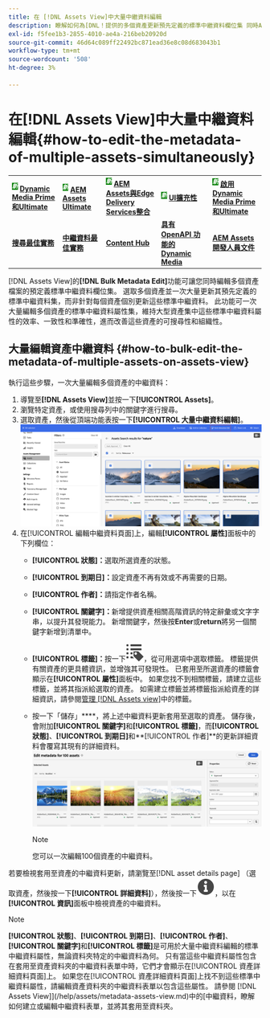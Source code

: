 ```yaml
---
title: 在 [!DNL Assets View]中大量中繼資料編輯
description: 瞭解如何為[DNL！提供的多個資產更新預先定義的標準中繼資料欄位集 同時Assets檢視]。
exl-id: f5fee1b3-2855-4010-ae4a-216beb20920d
source-git-commit: 46d64c089ff22492bc871ead36e8c08d683043b1
workflow-type: tm+mt
source-wordcount: '508'
ht-degree: 3%

---
```


# 在[!DNL Assets View]中大量中繼資料編輯{#how-to-edit-the-metadata-of-multiple-assets-simultaneously}

<table>
    <tr>
        <td>
            <sup style= "background-color:#008000; color:#FFFFFF; font-weight:bold"><i>新</i></sup> <a href="/help/assets/dynamic-media/dm-prime-ultimate.md"><b>Dynamic Media Prime和Ultimate</b></a>
        </td>
        <td>
            <sup style= "background-color:#008000; color:#FFFFFF; font-weight:bold"><i>新</i></sup> <a href="/help/assets/assets-ultimate-overview.md"><b>AEM Assets Ultimate</b></a>
        </td>
        <td>
            <sup style= "background-color:#008000; color:#FFFFFF; font-weight:bold"><i>新</i></sup> <a href="/help/assets/integrate-aem-assets-edge-delivery-services.md"><b>AEM Assets與Edge Delivery Services整合</b></a>
        </td>
        <td>
            <sup style= "background-color:#008000; color:#FFFFFF; font-weight:bold"><i>新</i></sup> <a href="/help/assets/aem-assets-view-ui-extensibility.md"><b>UI擴充性</b></a>
        </td>
          <td>
            <sup style= "background-color:#008000; color:#FFFFFF; font-weight:bold"><i>新</i></sup> <a href="/help/assets/dynamic-media/enable-dynamic-media-prime-and-ultimate.md"><b>啟用Dynamic Media Prime和Ultimate</b></a>
        </td>
    </tr>
    <tr>
        <td>
            <a href="/help/assets/search-best-practices.md"><b>搜尋最佳實務</b></a>
        </td>
        <td>
            <a href="/help/assets/metadata-best-practices.md"><b>中繼資料最佳實務</b></a>
        </td>
        <td>
            <a href="/help/assets/product-overview.md"><b>Content Hub</b></a>
        </td>
        <td>
            <a href="/help/assets/dynamic-media-open-apis-overview.md"><b>具有 OpenAPI 功能的 Dynamic Media</b></a>
        </td>
        <td>
            <a href="https://developer.adobe.com/experience-cloud/experience-manager-apis/"><b>AEM Assets 開發人員文件</b></a>
        </td>
    </tr>
</table>

[!DNL Assets View]的&#x200B;**[!DNL Bulk Metadata Edit]**&#x200B;功能可讓您同時編輯多個資產檔案的預定義標準中繼資料欄位集。 選取多個資產並一次大量更新其預先定義的標準中繼資料集，而非針對每個資產個別更新這些標準中繼資料。 此功能可一次大量編輯多個資產的標準中繼資料屬性集，維持大型資產集中這些標準中繼資料屬性的效率、一致性和準確性，進而改善這些資產的可搜尋性和組織性。

## 大量編輯資產中繼資料 {#how-to-bulk-edit-the-metadata-of-multiple-assets-on-assets-view}

執行這些步驟，一次大量編輯多個資產的中繼資料：

1. 導覽至&#x200B;**[!DNL Assets View]**&#x200B;並按一下&#x200B;**[!UICONTROL Assets]**。
1. 瀏覽特定資產，或使用搜尋列中的關鍵字進行搜尋。
1. 選取資產，然後從頂端功能表按一下&#x200B;**[!UICONTROL 大量中繼資料編輯]**。
   ![大量中繼資料 — 編輯](/help/assets/assets/bulk-metadata-edit1.png)
1. 在[!UICONTROL 編輯中繼資料頁面]上，編輯&#x200B;**[!UICONTROL 屬性]**&#x200B;面板中的下列欄位：
   * **[!UICONTROL 狀態]：**&#x200B;選取所選資產的狀態。
   * **[!UICONTROL 到期日]：**&#x200B;設定資產不再有效或不再需要的日期。
   * **[!UICONTROL 作者]：**&#x200B;請指定作者名稱。
   * **[!UICONTROL 關鍵字]：**&#x200B;新增提供資產相關高階資訊的特定辭彙或文字字串，以提升其發現能力。 新增關鍵字，然後按&#x200B;**Enter**&#x200B;或&#x200B;**return**&#x200B;將另一個關鍵字新增到清單中。
   * **[!UICONTROL 標籤]：**&#x200B;按一下![大量中繼資料編輯](/help/assets/assets/tags-icon.svg)，從可用選項中選取標籤。 標籤提供有關資產的更具體資訊，並增強其可發現性。 已套用至所選資產的標籤會顯示在&#x200B;**[!UICONTROL 屬性]**&#x200B;面板中。 如果您找不到相關標籤，請建立這些標籤，並將其指派給選取的資產。 如需建立標籤並將標籤指派給資產的詳細資訊，請參閱[管理 [!DNL Assets view]](/help/assets/tagging-management-assets-view.md)中的標籤。
   * 按一下「儲存」****，將上述中繼資料更新套用至選取的資產。 儲存後，會附加&#x200B;**[!UICONTROL 關鍵字]**&#x200B;和&#x200B;**[!UICONTROL 標籤]**，而&#x200B;**[!UICONTROL 狀態]**、**[!UICONTROL 到期日]**&#x200B;和&#x200B;**[!UICONTROL 作者]**的更新詳細資料會覆寫其現有的詳細資料。
     ![save-bulk-metadata-edit-properties](/help/assets/assets/save-bulk-metadata-edit-properties2.png)

     >[!NOTE]
     >
     >您可以一次編輯100個資產的中繼資料。

若要檢視套用至資產的中繼資料更新，請瀏覽至[!DNL asset details page] （選取資產，然後按一下&#x200B;**[!UICONTROL 詳細資料]**），然後按一下![大量中繼資料編輯](/help/assets/assets/info-icon-solid-black.svg)，以在&#x200B;**[!UICONTROL 資訊]**&#x200B;面板中檢視資產的中繼資料。

>[!NOTE]
>
>**[!UICONTROL 狀態]**、**[!UICONTROL 到期日]**、**[!UICONTROL 作者]**、**[!UICONTROL 關鍵字]**&#x200B;和&#x200B;**[!UICONTROL 標籤]**&#x200B;是可用於大量中繼資料編輯的標準中繼資料屬性，無論資料夾特定的中繼資料為何。 只有當這些中繼資料屬性包含在套用至資產資料夾的中繼資料表單中時，它們才會顯示在[!UICONTROL 資產詳細資料頁面]上。 如果您在[!UICONTROL 資產詳細資料頁面]上找不到這些標準中繼資料屬性，請編輯資產資料夾的中繼資料表單以包含這些屬性。 請參閱 [!DNL Assets View]](/help/assets/metadata-assets-view.md)中的[中繼資料，瞭解如何建立或編輯中繼資料表單，並將其套用至資料夾。
